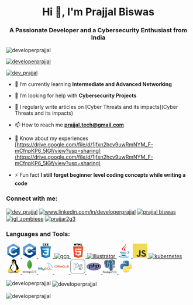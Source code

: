 <h1 align="center">Hi 👋, I'm Prajjal Biswas</h1>
<h3 align="center">A Passionate Developer and a Cybersecurity Enthusiast from India</h3>

<p align="left"> <img src="https://komarev.com/ghpvc/?username=developerprajjal&label=Profile%20views&color=0e75b6&style=flat" alt="developerprajjal" /> </p>

<p align="left"> <a href="https://github.com/ryo-ma/github-profile-trophy"><img src="https://github-profile-trophy.vercel.app/?username=developerprajjal" alt="developerprajjal" /></a> </p>

<p align="left"> <a href="https://twitter.com/dev_prajjal" target="blank"><img src="https://img.shields.io/twitter/follow/dev_prajjal?logo=twitter&style=for-the-badge" alt="dev_prajjal" /></a> </p>

- 🌱 I’m currently learning **Intermediate and Advanced Networking**

- 🤝 I’m looking for help with **Cybersecurity Projects**

- 📝 I regularly write articles on [Cyber Threats and its impacts](Cyber Threats and its impacts)

- 📫 How to reach me **prajjal.tech@gmail.com**

- 📄 Know about my experiences [https://drive.google.com/file/d/1jfxn2hcv9uwRmNYM_F-mCfnpKP6_5IGf/view?usp=sharing](https://drive.google.com/file/d/1jfxn2hcv9uwRmNYM_F-mCfnpKP6_5IGf/view?usp=sharing)

- ⚡ Fun fact **I still forget beginner level coding concepts while writing a code**

<h3 align="left">Connect with me:</h3>
<p align="left">
<a href="https://twitter.com/dev_prajjal" target="blank"><img align="center" src="https://raw.githubusercontent.com/rahuldkjain/github-profile-readme-generator/master/src/images/icons/Social/twitter.svg" alt="dev_prajjal" height="30" width="40" /></a>
<a href="https://linkedin.com/in/www.linkedin.com/in/developerprajjal" target="blank"><img align="center" src="https://raw.githubusercontent.com/rahuldkjain/github-profile-readme-generator/master/src/images/icons/Social/linked-in-alt.svg" alt="www.linkedin.com/in/developerprajjal" height="30" width="40" /></a>
<a href="https://fb.com/prajjal biswas" target="blank"><img align="center" src="https://raw.githubusercontent.com/rahuldkjain/github-profile-readme-generator/master/src/images/icons/Social/facebook.svg" alt="prajjal biswas" height="30" width="40" /></a>
<a href="https://instagram.com/igl_zombieee" target="blank"><img align="center" src="https://raw.githubusercontent.com/rahuldkjain/github-profile-readme-generator/master/src/images/icons/Social/instagram.svg" alt="igl_zombieee" height="30" width="40" /></a>
<a href="https://auth.geeksforgeeks.org/user/prajjar2g3" target="blank"><img align="center" src="https://raw.githubusercontent.com/rahuldkjain/github-profile-readme-generator/master/src/images/icons/Social/geeks-for-geeks.svg" alt="prajjar2g3" height="30" width="40" /></a>
</p>

<h3 align="left">Languages and Tools:</h3>
<p align="left"> <a href="https://www.cprogramming.com/" target="_blank" rel="noreferrer"> <img src="https://raw.githubusercontent.com/devicons/devicon/master/icons/c/c-original.svg" alt="c" width="40" height="40"/> </a> <a href="https://www.w3schools.com/cpp/" target="_blank" rel="noreferrer"> <img src="https://raw.githubusercontent.com/devicons/devicon/master/icons/cplusplus/cplusplus-original.svg" alt="cplusplus" width="40" height="40"/> </a> <a href="https://www.w3schools.com/css/" target="_blank" rel="noreferrer"> <img src="https://raw.githubusercontent.com/devicons/devicon/master/icons/css3/css3-original-wordmark.svg" alt="css3" width="40" height="40"/> </a> <a href="https://cloud.google.com" target="_blank" rel="noreferrer"> <img src="https://www.vectorlogo.zone/logos/google_cloud/google_cloud-icon.svg" alt="gcp" width="40" height="40"/> </a> <a href="https://www.w3.org/html/" target="_blank" rel="noreferrer"> <img src="https://raw.githubusercontent.com/devicons/devicon/master/icons/html5/html5-original-wordmark.svg" alt="html5" width="40" height="40"/> </a> <a href="https://www.adobe.com/in/products/illustrator.html" target="_blank" rel="noreferrer"> <img src="https://www.vectorlogo.zone/logos/adobe_illustrator/adobe_illustrator-icon.svg" alt="illustrator" width="40" height="40"/> </a> <a href="https://www.java.com" target="_blank" rel="noreferrer"> <img src="https://raw.githubusercontent.com/devicons/devicon/master/icons/java/java-original.svg" alt="java" width="40" height="40"/> </a> <a href="https://developer.mozilla.org/en-US/docs/Web/JavaScript" target="_blank" rel="noreferrer"> <img src="https://raw.githubusercontent.com/devicons/devicon/master/icons/javascript/javascript-original.svg" alt="javascript" width="40" height="40"/> </a> <a href="https://kubernetes.io" target="_blank" rel="noreferrer"> <img src="https://www.vectorlogo.zone/logos/kubernetes/kubernetes-icon.svg" alt="kubernetes" width="40" height="40"/> </a> <a href="https://www.linux.org/" target="_blank" rel="noreferrer"> <img src="https://raw.githubusercontent.com/devicons/devicon/master/icons/linux/linux-original.svg" alt="linux" width="40" height="40"/> </a> <a href="https://www.mongodb.com/" target="_blank" rel="noreferrer"> <img src="https://raw.githubusercontent.com/devicons/devicon/master/icons/mongodb/mongodb-original-wordmark.svg" alt="mongodb" width="40" height="40"/> </a> <a href="https://www.mysql.com/" target="_blank" rel="noreferrer"> <img src="https://raw.githubusercontent.com/devicons/devicon/master/icons/mysql/mysql-original-wordmark.svg" alt="mysql" width="40" height="40"/> </a> <a href="https://www.oracle.com/" target="_blank" rel="noreferrer"> <img src="https://raw.githubusercontent.com/devicons/devicon/master/icons/oracle/oracle-original.svg" alt="oracle" width="40" height="40"/> </a> <a href="https://www.photoshop.com/en" target="_blank" rel="noreferrer"> <img src="https://raw.githubusercontent.com/devicons/devicon/master/icons/photoshop/photoshop-line.svg" alt="photoshop" width="40" height="40"/> </a> <a href="https://www.php.net" target="_blank" rel="noreferrer"> <img src="https://raw.githubusercontent.com/devicons/devicon/master/icons/php/php-original.svg" alt="php" width="40" height="40"/> </a> <a href="https://www.postgresql.org" target="_blank" rel="noreferrer"> <img src="https://raw.githubusercontent.com/devicons/devicon/master/icons/postgresql/postgresql-original-wordmark.svg" alt="postgresql" width="40" height="40"/> </a> <a href="https://www.python.org" target="_blank" rel="noreferrer"> <img src="https://raw.githubusercontent.com/devicons/devicon/master/icons/python/python-original.svg" alt="python" width="40" height="40"/> </a> </p>

<p><img align="left" src="https://github-readme-stats.vercel.app/api/top-langs?username=developerprajjal&show_icons=true&locale=en&layout=compact" alt="developerprajjal" /></p>

<p>&nbsp;<img align="center" src="https://github-readme-stats.vercel.app/api?username=developerprajjal&show_icons=true&locale=en" alt="developerprajjal" /></p>

<p><img align="center" src="https://github-readme-streak-stats.herokuapp.com/?user=developerprajjal&" alt="developerprajjal" /></p>
